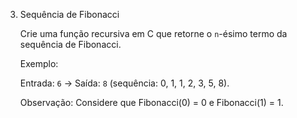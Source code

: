 3. Sequência de Fibonacci 

   Crie uma função recursiva em C que retorne o `n`-ésimo termo da sequência de Fibonacci.  

   Exemplo:

   Entrada: `6` → Saída: `8` (sequência: 0, 1, 1, 2, 3, 5, 8).  

   Observação: Considere que Fibonacci(0) = 0 e Fibonacci(1) = 1.
